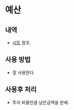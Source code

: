 # 예산

## 내역

* [시트](https://docs.google.com/spreadsheets/d/1Ar4P95zfHWSbCb5uQr11xMZp5p5fl5vm6Mxzpo5eiGo/edit?usp=sharing) 참조.

## 사용 방법

* 잘 사용한다.

## 사용후 처리

* 투자 비율만큼 남은금액을 분배.